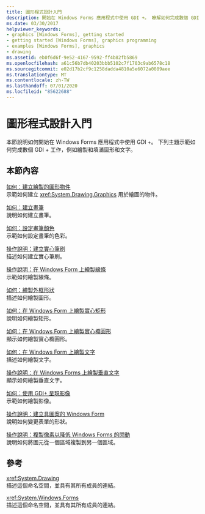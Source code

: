 ```yaml
---
title: 圖形程式設計入門
description: 開始在 Windows Forms 應用程式中使用 GDI +。 瞭解如何完成數個 GDI + 工作，例如繪製和填滿圖形和文字。
ms.date: 03/30/2017
helpviewer_keywords:
- graphics [Windows Forms], getting started
- getting started [Windows Forms], graphics programming
- examples [Windows Forms], graphics
- drawing
ms.assetid: eb0f6d6f-9e52-4167-9592-ff4b82fb5869
ms.openlocfilehash: a61c56b7db40203bbb5102c7f1703c9ab6578c18
ms.sourcegitcommit: e02d17b2cf9c1258dadda4810a5e6072a0089aee
ms.translationtype: MT
ms.contentlocale: zh-TW
ms.lasthandoff: 07/01/2020
ms.locfileid: "85622688"
---
```

# <a name="getting-started-with-graphics-programming"></a>圖形程式設計入門
本節說明如何開始在 Windows Forms 應用程式中使用 GDI +。 下列主題示範如何完成數個 GDI + 工作，例如繪製和填滿圖形和文字。  
  
## <a name="in-this-section"></a>本節內容  
 [如何：建立繪製的圖形物件](how-to-create-graphics-objects-for-drawing.md)  
 示範如何建立 <xref:System.Drawing.Graphics> 用於繪圖的物件。  
  
 [如何：建立畫筆](how-to-create-a-pen.md)  
 說明如何建立畫筆。  
  
 [如何：設定畫筆顏色](how-to-set-the-color-of-a-pen.md)  
 示範如何設定畫筆的色彩。  
  
 [操作說明：建立實心筆刷](how-to-create-a-solid-brush.md)  
 描述如何建立實心筆刷。  
  
 [操作說明：在 Windows Form 上繪製線條](how-to-draw-a-line-on-a-windows-form.md)  
 示範如何繪製線條。  
  
 [如何：繪製外框形狀](how-to-draw-an-outlined-shape.md)  
 描述如何繪製圖形。  
  
 [如何：在 Windows Form 上繪製實心矩形](how-to-draw-a-filled-rectangle-on-a-windows-form.md)  
 說明如何繪製矩形。  
  
 [如何：在 Windows Form 上繪製實心橢圓形](how-to-draw-a-filled-ellipse-on-a-windows-form.md)  
 顯示如何繪製實心橢圓形。  
  
 [如何：在 Windows Form 上繪製文字](how-to-draw-text-on-a-windows-form.md)  
 描述如何繪製文字。  
  
 [操作說明：在 Windows Forms 上繪製垂直文字](how-to-draw-vertical-text-on-a-windows-form.md)  
 顯示如何繪製垂直文字。  
  
 [如何：使用 GDI+ 呈現影像](how-to-render-images-with-gdi.md)  
 示範如何繪製影像。  
  
 [操作說明：建立具圖案的 Windows Form](how-to-create-a-shaped-windows-form.md)  
 說明如何變更表單的形狀。  
  
 [操作說明：複製像素以降低 Windows Forms 的閃動](how-to-copy-pixels-for-reducing-flicker-in-windows-forms.md)  
 說明如何將圖元從一個區域複製到另一個區域。  
  
## <a name="reference"></a>參考  
 <xref:System.Drawing>  
 描述這個命名空間，並具有其所有成員的連結。  
  
 <xref:System.Windows.Forms>  
 描述這個命名空間，並具有其所有成員的連結。
